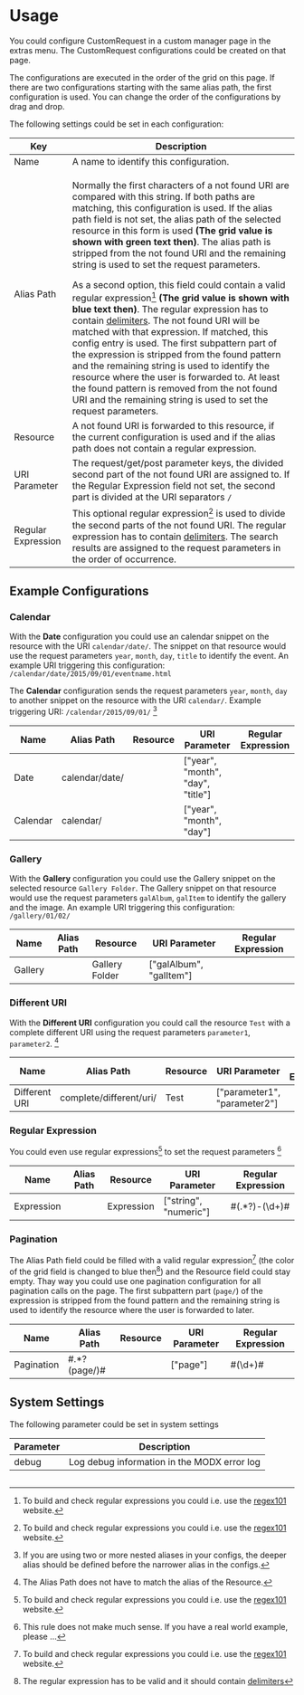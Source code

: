 # Usage

You could configure CustomRequest in a custom manager page in the extras menu. 
The CustomRequest configurations could be created on that page.

The configurations are executed in the order of the grid on this page. If there 
are two configurations starting with the same alias path, the first 
configuration is used. You can change the order of the configurations by 
drag and drop.

The following settings could be set in each configuration:

Key | Description
----|------------
Name | A name to identify this configuration.
Alias Path | <p>Normally the first characters of a not found URI are compared with this string. If both paths are matching, this configuration is used. If the alias path field is not set, the alias path of the selected resource in this form is used **(The grid value is shown with green text then)**. The alias path is stripped from the not found URI and the remaining string is used to set the request parameters.</p>As a second option, this field could contain a valid regular expression[^5] **(The grid value is shown with blue text then)**. The regular expression has to contain [delimiters](http://php.net/manual/en/regexp.reference.delimiters.php). The not found URI will be matched with that expression. If matched, this config entry is used. The first subpattern part of the expression is stripped from the found pattern and the remaining string is used to identify the resource where the user is forwarded to. At least the found pattern is removed from the not found URI and the remaining string is used to set the request parameters.
Resource | A not found URI is forwarded to this resource, if the current configuration is used and if the alias path does not contain a regular expression.
URI Parameter | The request/get/post parameter keys, the divided second part of the not found URI are assigned to. If the Regular Expression field not set, the second part is divided at the URI separators `/`
Regular Expression | This optional regular expression[^5] is used to divide the second parts of the not found URI. The regular expression has to contain [delimiters](http://php.net/manual/en/regexp.reference.delimiters.php). The search results are assigned to the request parameters in the order of occurrence.

## Example Configurations

### Calendar

With the **Date** configuration you could use an calendar snippet on the 
resource with the URI `calendar/date/`. The snippet on that resource would 
use the request parameters `year`, `month`, `day`, `title` to identify the 
event. An example URI triggering this configuration: 
`/calendar/date/2015/09/01/eventname.html`

The **Calendar** configuration sends the request parameters `year`, `month`, 
`day` to another snippet on the resource with the URI `calendar/`. Example 
triggering URI: `/calendar/2015/09/01/` [^1]

Name | Alias Path | Resource | URI Parameter | Regular Expression
--------------|------------|----------|---------------|-------------------
Date | calendar/date/ | | ["year", "month", "day", "title"] |
Calendar | calendar/ | | ["year", "month", "day"] |

[^1]: If you are using two or more nested aliases in your configs, the deeper alias should be defined before the narrower alias in the configs.

### Gallery

With the **Gallery** configuration you could use the Gallery snippet on the 
selected resource `Gallery Folder`. The Gallery snippet on that resource would 
use the request parameters `galAlbum`, `galItem` to identify the gallery and 
the image. An example URI triggering this configuration: `/gallery/01/02/`

Name | Alias Path | Resource | URI Parameter | Regular Expression
--------------|------------|----------|---------------|-------------------
Gallery |  | Gallery Folder | ["galAlbum", "galItem"] |

### Different URI

With the **Different URI** configuration you could call the resource `Test` 
with a complete different URI using the request parameters `parameter1`, 
`parameter2`. [^2]

Name | Alias Path | Resource | URI Parameter | Regular Expression
--------------|------------|----------|---------------|-------------------
Different URI | complete/different/uri/ | Test | ["parameter1", "parameter2"] |

[^2]: The Alias Path does not have to match the alias of the Resource.

### Regular Expression

You could even use regular expressions[^5] to set the request parameters [^3]

Name | Alias Path | Resource | URI Parameter | Regular Expression
--------------|------------|----------|---------------|-------------------
Expression | | Expression | ["string", "numeric"] | #(.*?)-(\d+)#

[^3]: This rule does not make much sense. If you have a real world example, please ...

### Pagination

The Alias Path field could be filled with a valid regular expression[^5] (the 
color of the grid field is changed to blue then[^4]) and the Resource field 
could stay empty. Thay way you could use one pagination configuration for all 
pagination calls on the page. The first subpattern part (`page/`) of the 
expression is stripped from the found pattern and the remaining string is used 
to identify the resource where the user is forwarded to later.

Name | Alias Path | Resource | URI Parameter | Regular Expression
--------------|------------|----------|---------------|-------------------
Pagination | #.*?(page/)# | | ["page"] | #(\d+)#

[^4]: The regular expression[^5] has to be valid and it should contain [delimiters](http://php.net/manual/en/regexp.reference.delimiters.php)

[^5]: To build and check regular expressions you could i.e. use the [regex101](https://regex101.com/) website.

## System Settings

The following parameter could be set in system settings

Parameter | Description
----------|------------
debug | Log debug information in the MODX error log

<!-- Piwik -->
<script type="text/javascript">
  var _paq = _paq || [];
  _paq.push(['trackPageView']);
  _paq.push(['enableLinkTracking']);
  (function() {
    var u="//piwik.partout.info/";
    _paq.push(['setTrackerUrl', u+'piwik.php']);
    _paq.push(['setSiteId', 16]);
    var d=document, g=d.createElement('script'), s=d.getElementsByTagName('script')[0];
    g.type='text/javascript'; g.async=true; g.defer=true; g.src=u+'piwik.js'; s.parentNode.insertBefore(g,s);
  })();
</script>
<noscript><p><img src="//piwik.partout.info/piwik.php?idsite=16" style="border:0;" alt="" /></p></noscript>
<!-- End Piwik Code -->
